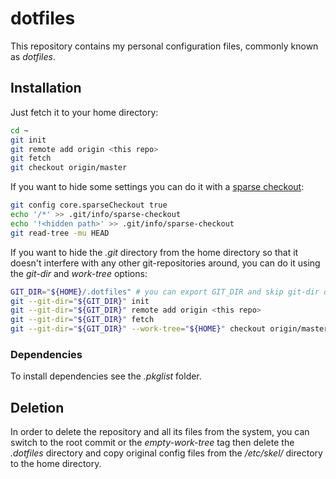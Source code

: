 # dotfiles

This repository contains my personal configuration files,
commonly known as *dotfiles*.

## Installation

Just fetch it to your home directory:

```sh
cd ~
git init
git remote add origin <this repo>
git fetch
git checkout origin/master
```

If you want to hide some settings you can do it with a
[sparse checkout](https://git-scm.com/docs/git-read-tree#_sparse_checkout):

```sh
git config core.sparseCheckout true
echo '/*' >> .git/info/sparse-checkout
echo '!<hidden path>' >> .git/info/sparse-checkout
git read-tree -mu HEAD
```

If you want to hide the *.git* directory from the home directory so that it
doesn't interfere with any other git-repositories around, you can do it using
the *git-dir* and *work-tree* options:

```sh
GIT_DIR="${HOME}/.dotfiles" # you can export GIT_DIR and skip git-dir options
git --git-dir="${GIT_DIR}" init
git --git-dir="${GIT_DIR}" remote add origin <this repo>
git --git-dir="${GIT_DIR}" fetch
git --git-dir="${GIT_DIR}" --work-tree="${HOME}" checkout origin/master
```

### Dependencies

To install dependencies see the *.pkglist* folder.

## Deletion

In order to delete the repository and all its files from the system,
you can switch to the root commit or the *empty-work-tree* tag then delete
the *.dotfiles* directory and copy original config files from the */etc/skel/*
directory to the home directory.
